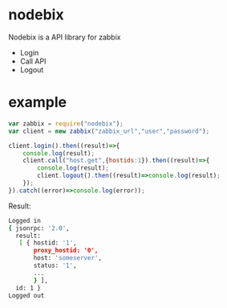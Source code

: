 # nodebix
Nodebix is a API library for zabbix
  - Login
  - Call API
  - Logout

# example

```js
var zabbix = require("nodebix");
var client = new zabbix("zabbix_url","user","password");

client.login().then((result)=>{
    console.log(result);
    client.call("host.get",{hostids:1}).then((result)=>{
        console.log(result);
        client.logout().then((result)=>console.log(result);
    });
}).catch((error)=>console.log(error));
```

Result:

```sh
Logged in
{ jsonrpc: '2.0',
  result:
   [ { hostid: '1',
       proxy_hostid: '0',
       host: 'someserver',
       status: '1',
       ...
       } ],
  id: 1 }
Logged out
```